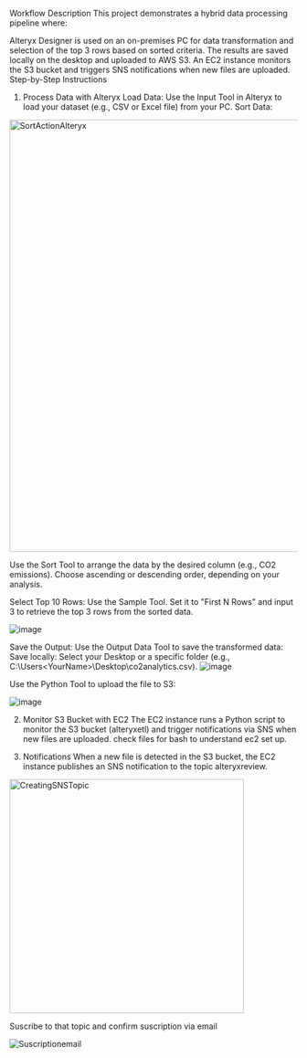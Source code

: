 Workflow Description
This project demonstrates a hybrid data processing pipeline where:

Alteryx Designer is used on an on-premises PC for data transformation and selection of the top 3 rows based on sorted criteria.
The results are saved locally on the desktop and uploaded to AWS S3.
An EC2 instance monitors the S3 bucket and triggers SNS notifications when new files are uploaded.
Step-by-Step Instructions
1. Process Data with Alteryx
Load Data:
Use the Input Tool in Alteryx to load your dataset (e.g., CSV or Excel file) from your PC.
Sort Data:


<img width="757" alt="SortActionAlteryx" src="https://github.com/user-attachments/assets/3875890b-39a6-4b9f-825e-4a637744e32a">



Use the Sort Tool to arrange the data by the desired column (e.g., CO2 emissions).
Choose ascending or descending order, depending on your analysis.


Select Top 10 Rows:
Use the Sample Tool.
Set it to "First N Rows" and input 3 to retrieve the top 3 rows from the sorted data.

![image](https://github.com/user-attachments/assets/0c36669c-79ea-40af-b671-7bc34c71cc4f)

Save the Output:
Use the Output Data Tool to save the transformed data:
Save locally: Select your Desktop or a specific folder (e.g., C:\Users\<YourName>\Desktop\co2analytics.csv).
![image](https://github.com/user-attachments/assets/f7ebd59a-7d03-4cb6-8574-153be5ed967f)

Use the Python Tool to upload the file to S3:

![image](https://github.com/user-attachments/assets/6385949d-63a3-4218-a034-d6ec0df434a1)



2. Monitor S3 Bucket with EC2
The EC2 instance runs a Python script to monitor the S3 bucket (alteryxetl) and trigger notifications via SNS when new files are uploaded.
check files for bash to understand ec2 set up. 


4. Notifications
When a new file is detected in the S3 bucket, the EC2 instance publishes an SNS notification to the topic alteryxreview.
<img width="410" alt="CreatingSNSTopic" src="https://github.com/user-attachments/assets/d9df5183-cb7c-465f-8a28-b135bd8f9f07">

Suscribe to that topic  and confirm suscription via email 

![Suscriptionemail](https://github.com/user-attachments/assets/83efcca6-50a2-4867-b40b-66315c8f69fa)

